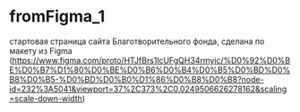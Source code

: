 # fromFigma_1
стартовая страница сайта Благотворительного фонда, сделана по макету из Figma (https://www.figma.com/proto/HTJfBrs1lcUFgQH34rmyic/%D0%92%D0%BE%D0%B7%D1%80%D0%BE%D0%B6%D0%B4%D0%B5%D0%BD%D0%B8%D0%B5-%D0%BD%D0%B0%D1%86%D0%B8%D0%B8?node-id=232%3A5041&viewport=37%2C373%2C0.0249506626278162&scaling=scale-down-width) 
